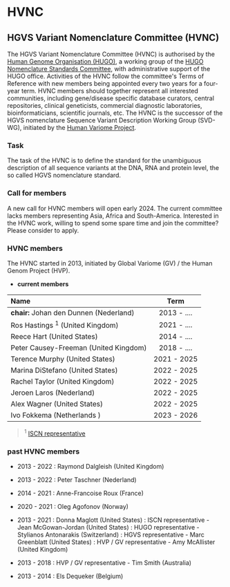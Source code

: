 # HVNC


## HGVS Variant Nomenclature Committee (HVNC)

The HGVS Variant Nomenclature Committee (HVNC) is authorised by the [Human Genome Organisation (HUGO)](https://www.hugo-international.org), a working group of the [HUGO Nomenclature Standards Committee](https://www.hugo-international.org/standards), with administrative support of the HUGO office. Activities of the HVNC follow the committee's Terms of Reference with new members being appointed every two years for a four-year term. HVNC members should together represent all interested communities, including gene/disease specific database curators, central repositories, clinical geneticists, commercial diagnostic laboratories, bioinformaticians, scientific journals, etc.  The HVNC is the successor of the HGVS nomenclature Sequence Variant Description Working Group (SVD-WG), initiated by the [Human Variome Project](https://www.humanvariomeproject.org/sdp/wg04-sequence-variant-description-committee.html).


### **Task**

The task of the HVNC is to define the standard for the unambiguous description of all sequence variants at the DNA, RNA and protein level, the so called HGVS nomenclature standard.


### **Call for members**

A new call for HVNC members will open early 2024. The current committee lacks members representing Asia, Africa and South-America. Interested in the HVNC work, willing to spend some spare time and join the committee?  Please consider to apply.


### **HVNC members**

The HVNC started in 2013, initiated by Global Variome (GV) / the Human Genom Project (HVP).

*	**current members**


| Name                                   |  Term         |
|:--------------------------------------|:-------------:|
| **chair:** Johan den Dunnen  (Nederland)         |  2013 - ....  |
| Ros Hastings <sup>1</sup>  (United Kingdom)       |  2021 - ....  |
| Reece Hart  (United States)            |  2014 - ....  |
| Peter Causey-Freeman  (United Kingdom) |  2018 - ....  |
| Terence Murphy  (United States)        |  2021 - 2025  |
| Marina DiStefano  (United States)      |  2022 - 2025  |
| Rachel Taylor  (United Kingdom)        |  2022 - 2025  |
| Jeroen Laros  (Nederland)              |  2022 - 2025  |
| Alex Wagner  (United States)           |  2022 - 2025  |
| Ivo Fokkema  (Netherlands  )           |  2023 - 2026  |

> <sup>1</sup> [ISCN representative](/background/consultation/ISCN/)


### **past HVNC members**

*	2013 - 2022 
	:	Raymond Dalgleish  (United Kingdom)

*	2013 - 2022 
	:	Peter Taschner  (Nederland)

*	2014 - 2021 
	:	Anne-Francoise Roux  (France)

*	2020 - 2021 
	:	Oleg Agofonov  (Norway)

*	2013 - 2021 
	:	Donna Maglott (United States)
	:	ISCN representative - Jean McGowan-Jordan  (United States)
	:	HUGO representative - Stylianos Antonarakis  (Switzerland)
	:	HGVS representative -  Marc Greenblatt  (United States)
	:	HVP / GV representative - Amy McAllister  (United Kingdom)
	
*	2013 - 2018 
	:	HVP / GV representative - Tim Smith  (Australia)

*	2013 - 2014 
	:	Els Dequeker  (Belgium)
